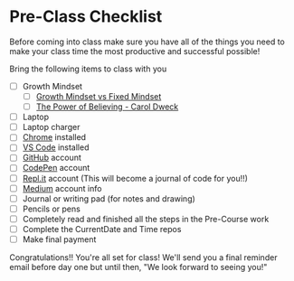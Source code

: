 # Pre-Class Checklist

Before coming into class make sure you have all of the things you need to make your class time the most productive and successful possible!

Bring the following items to class with you

- [ ] Growth Mindset
    * [ ] [Growth Mindset vs Fixed Mindset](https://youtu.be/M1CHPnZfFmU)
    * [ ] [The Power of Believing - Carol Dweck](https://www.ted.com/talks/carol_dweck_the_power_of_believing_that_you_can_improve)
- [ ] Laptop
- [ ] Laptop charger
- [ ] [Chrome](https://support.google.com/chrome/answer/95346?co=GENIE.Platform%3DDesktop&hl=en) installed
- [ ] [VS Code](https://code.visualstudio.com/download) installed
- [ ] [GitHub](https://github.com/) account
- [ ] [CodePen](https://codepen.io/) account
- [ ] [Repl.it](https://repl.it/repls) account (This will become a journal of code for you!!)
- [ ] [Medium](https://medium.com/) account info
- [ ] Journal or writing pad (for notes and drawing)
- [ ] Pencils or pens
- [ ] Completely read and finished all the steps in the Pre-Course work
- [ ] Complete the CurrentDate and Time repos
- [ ] Make final payment

Congratulations!! You're all set for class! We'll send you a final reminder email before day one but until then, "We look forward to seeing you!"